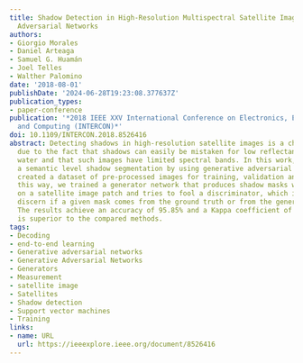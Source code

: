 ```yaml
---
title: Shadow Detection in High-Resolution Multispectral Satellite Imagery Using Generative
  Adversarial Networks
authors:
- Giorgio Morales
- Daniel Arteaga
- Samuel G. Huamán
- Joel Telles
- Walther Palomino
date: '2018-08-01'
publishDate: '2024-06-28T19:23:08.377637Z'
publication_types:
- paper-conference
publication: '*2018 IEEE XXV International Conference on Electronics, Electrical Engineering
  and Computing (INTERCON)*'
doi: 10.1109/INTERCON.2018.8526416
abstract: Detecting shadows in high-resolution satellite images is a challenging task
  due to the fact that shadows can easily be mistaken for low reflectance soil or
  water and that such images have limited spectral bands. In this work, we propose
  a semantic level shadow segmentation by using generative adversarial networks and
  created a dataset of pre-processed images for training, validation and test. In
  this way, we trained a generator network that produces shadow masks with condition
  on a satellite image patch and tries to fool a discriminator, which is trained to
  discern if a given mask comes from the ground truth or from the generator model.
  The results achieve an accuracy of 95.85% and a Kappa coefficient of 91.76%, which
  is superior to the compared methods.
tags:
- Decoding
- end-to-end learning
- Generative adversarial networks
- Generative Adversarial Networks
- Generators
- Measurement
- satellite image
- Satellites
- Shadow detection
- Support vector machines
- Training
links:
- name: URL
  url: https://ieeexplore.ieee.org/document/8526416
---
```

